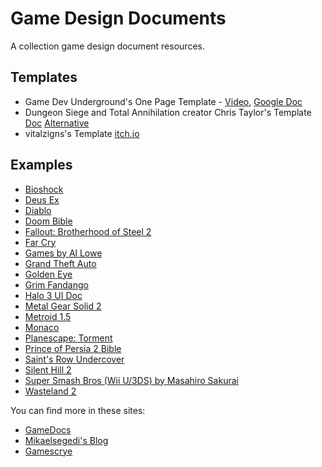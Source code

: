 # Game Design Documents

A collection game design document resources.

## Templates
* Game Dev Underground's One Page Template - [Video](https://www.youtube.com/watch?v=q96lz725gIw), [Google Doc](https://docs.google.com/document/d/1npEvqcMZSp0IX2hWw6Qq0WqJVfmVqS_YOGFWnnwfh-A/edit)
* Dungeon Siege and Total Annihilation creator Chris Taylor's Template [Doc](http://gamedocs.org/wp-content/uploads/2017/07/ctaylordesigntemplate.docx) [Alternative](https://www.runawaystudios.com/articles/ctaylordesigntemplate.docx)
* vitalzigns's Template [itch.io](https://vitalzigns.itch.io/gdd)

## Examples

* [Bioshock](https://www.systemshock.org/index.php?topic=2121.0)
* [Deus Ex](https://www.gamedeveloper.com/design/annotated-version-of-an-original-i-deus-ex-i-design-doc-surfaces)
* [Diablo](http://www.graybeardgames.com/download/diablo_pitch.pdf)
* [Doom Bible](http://5years.doomworld.com/doombible/doombible.pdf)
* [Fallout: Brotherhood of Steel 2](https://drive.google.com/file/d/1b6TVJHAjtsK12qmDn9M8CdoUSHS1OHwY/view)
* [Far Cry](https://gamescrye.com/wp-content/uploads/2023/02/Far-Cry-GDD.pdf)
* [Games by Al Lowe](http://allowe.com/games/game-designs.html)
* [Grand Theft Auto](https://www.gamedevs.org/uploads/grand-theft-auto.pdf)
* [Golden Eye](https://goldeneyedecoded.blogspot.com/2013/12/goldeneye-007-game-design-document-by.html)
* [Grim Fandango](https://www.grimfandango.net/media/Grim_Fandango_Puzzle_Document.pdf)
* [Halo 3 UI Doc](http://www.cand.land/s/Halo3_HUD_spec-knm9.pdf)
* [Metal Gear Solid 2](https://junkerhq.net/MGS2gameplan.pdf)
* [Metroid 1.5](https://www.slideshare.net/ChozoBoy/metroid1-5-randommusings2)
* [Monaco](https://www.facebook.com/notes/10159380697433606/)
* [Planescape: Torment](https://www.rpgwatch.com/files/Files/00-0208/Torment_Vision_Statement_1997.pdf)
* [Prince of Persia 2 Bible](https://www.popot.org/documentation.php?doc=OldDocuments)
* [Saint's Row Undercover](http://www.dsvolition.com/wp-content/uploads/2016/01/SR_Undercover_GDD.pdf)
* [Silent Hill 2](https://drive.google.com/file/d/1nxvdXasP-HsRCt62cHK3wF_pIrJpYx5T/view)
* [Super Smash Bros (Wii U/3DS) by Masahiro Sakurai](https://www.sourcegaming.info/2015/07/04/english-smash4-project-proposal-slides/)
* [Wasteland 2](https://drive.google.com/file/d/0BxMevjNSr2EjbDBpZ2ZMdmNnc28/view?resourcekey=0-2-ybLxFeJk2R5ROLOAB3oQ)

You can find more in these sites: 
* [GameDocs](https://gamedocs.org/documents/)
* [Mikaelsegedi's Blog](https://mikaelsegedi.blogspot.com/2015/02/game-design-document-from-famous-games.html)
* [Gamescrye](https://gamescrye.com/resources/game-design-documents/)